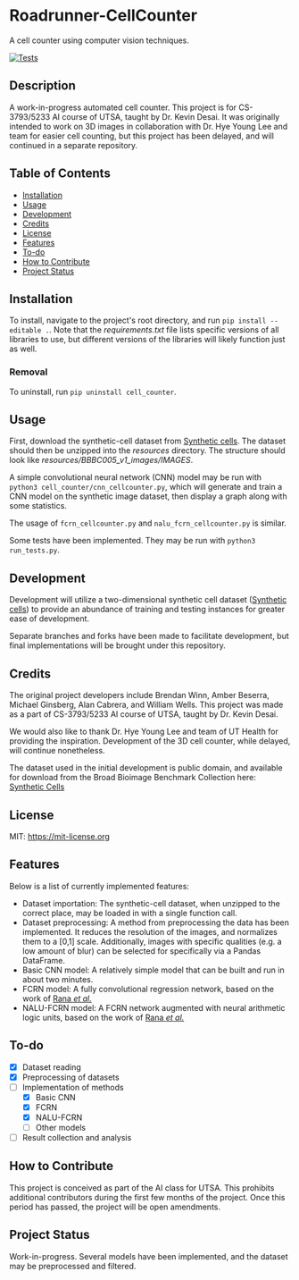 # Roadrunner-CellCounter 
A cell counter using computer vision techniques. 

[![Tests](https://github.com/brewinn/Roadrunner-CellCounter/actions/workflows/tests.yml/badge.svg)](https://github.com/brewinn/Roadrunner-CellCounter/actions/workflows/tests.yml)
## Description

A work-in-progress automated cell counter. This project is for CS-3793/5233 AI
course of UTSA, taught by Dr. Kevin Desai. It was originally intended to work
on 3D images in collaboration with Dr. Hye Young Lee and team for easier cell
counting, but this project has been delayed, and will continued in a separate
repository.

## Table of Contents

- [Installation](#installation)
- [Usage](#usage)
- [Development](#development)
- [Credits](#credits)
- [License](#license)
- [Features](#features)
- [To-do](#to-do)
- [How to Contribute](#how-to-contribute)
- [Project Status](#project-status)

## Installation

To install, navigate to the project's root directory, and run `pip install
--editable .`. Note that the *requirements.txt* file lists specific versions of
all libraries to use, but different versions of the libraries will likely
function just as well.

### Removal

To uninstall, run `pip uninstall cell_counter`.

## Usage

First, download the synthetic-cell dataset from [Synthetic
cells](https://bbbc.broadinstitute.org/BBBC005/). The dataset should then be
unzipped into the *resources* directory. The structure should look like
*resources/BBBC005_v1_images/IMAGES*.

A simple convolutional neural network (CNN) model may be run with `python3
cell_counter/cnn_cellcounter.py`, which will generate and train a CNN model on
the synthetic image dataset, then display a graph along with some statistics.

The usage of `fcrn_cellcounter.py` and `nalu_fcrn_cellcounter.py` is similar.

Some tests have been implemented. They may be run with `python3
run_tests.py`.

## Development

Development will utilize a two-dimensional synthetic cell dataset
([Synthetic cells](https://bbbc.broadinstitute.org/BBBC005/)) to provide an
abundance of training and testing instances for greater ease of development.

Separate branches and forks have been made to facilitate development, but final
implementations will be brought under this repository.

## Credits

The original project developers include Brendan Winn, Amber Beserra, Michael
Ginsberg, Alan Cabrera, and William Wells. This project was made as a part of
CS-3793/5233 AI course of UTSA, taught by Dr. Kevin Desai. 

We would also like to thank Dr. Hye Young Lee and team of UT Health for
providing the inspiration. Development of the 3D cell counter, while delayed,
will continue nonetheless.

The dataset used in the initial development is public domain, and available for download from the
Broad Bioimage Benchmark Collection here: [Synthetic
Cells](https://bbbc.broadinstitute.org/BBBC005/) 

## License

MIT: <https://mit-license.org>

## Features

Below is a list of currently implemented features:

- Dataset importation: The synthetic-cell dataset, when unzipped to the correct
  place, may be loaded in with a single function call.
- Dataset preprocessing: A method from preprocessing the data has been
  implemented. It reduces the resolution of the images, and normalizes them to
  a [0,1] scale. Additionally, images with specific qualities (e.g. a low
  amount of blur) can be selected for specifically via a Pandas DataFrame.
- Basic CNN model: A relatively simple model that can be built and run in about
  two minutes.
- FCRN model: A fully convolutional regression network, based on the work of
  [Rana *et al.*](https://github.com/ashishrana160796/nalu-cell-counting/blob/master/research-paper-tex/dual-page-latex-work/dual-page-latex-paper.pdf)
- NALU-FCRN model: A FCRN network augmented with neural arithmetic logic units, based on the work of
  [Rana *et al.*](https://github.com/ashishrana160796/nalu-cell-counting/blob/master/research-paper-tex/dual-page-latex-work/dual-page-latex-paper.pdf)

## To-do

- [X] Dataset reading
- [X] Preprocessing of datasets
- [ ] Implementation of methods
    - [X] Basic CNN
    - [X] FCRN
    - [X] NALU-FCRN
    - [ ] Other models
- [ ] Result collection and analysis

## How to Contribute

This project is conceived as part of the AI class for UTSA. This prohibits
additional contributors during the first few months of the project. Once this
period has passed, the project will be open amendments.

## Project Status

Work-in-progress. Several models have been implemented, and the dataset may be
preprocessed and filtered.

